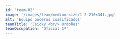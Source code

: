 ```yaml
---
id: 'team-02'
image: '/images/team/medium-size/1-2-210x341.jpg'
alt: 'Equipo poceros cualificados'
teamTitle: 'Jeicky <br/> Ordoñez'
teamOccupation: 'Oficial 1ª'
---
```

